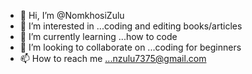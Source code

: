 - 👋 Hi, I’m @NomkhosiZulu
- 👀 I’m interested in ...coding and editing books/articles
- 🌱 I’m currently learning ...how to code
- 💞️ I’m looking to collaborate on ...coding for beginners 
- 📫 How to reach me ...nzulu7375@gmail.com

<!---
NomkhosiZulu/NomkhosiZulu is a ✨ special ✨ repository because its `README.md` (this file) appears on your GitHub profile.
You can click the Preview link to take a look at your changes.
--->
